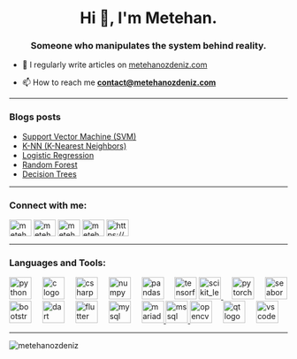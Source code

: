 <h1 align="center">Hi 👋, I'm Metehan.</h1>
<h3 align="center">Someone who manipulates the system behind reality.</h3>

- 📝 I regularly write articles on [metehanozdeniz.com](metehanozdeniz.com)

- 📫 How to reach me **contact@metehanozdeniz.com**
---
### Blogs posts
<!-- BLOG-POST-LIST:START -->
- [Support Vector Machine &lpar;SVM&rpar;](https://metehanozdeniz.com/machine-learning/2024-09-21-support-vector-machine/)
- [K-NN &lpar;K-Nearest Neighbors&rpar;](https://metehanozdeniz.com/machine-learning/2024-09-07-k-nn/)
- [Logistic Regression](https://metehanozdeniz.com/machine-learning/2024-09-04-logistic-regression/)
- [Random Forest](https://metehanozdeniz.com/machine-learning/2024-09-01-random-forest/)
- [Decision Trees](https://metehanozdeniz.com/machine-learning/2024-08-31-decision-trees/)
<!-- BLOG-POST-LIST:END -->
---
<h3 align="left">Connect with me:</h3>
<p align="left">
<a href="https://twitter.com/metehanozdeniz" target="blank"><img align="center" src="https://raw.githubusercontent.com/rahuldkjain/github-profile-readme-generator/master/src/images/icons/Social/twitter.svg" alt="metehanozdeniz" height="30" width="40" /></a>
<a href="https://linkedin.com/in/metehan-özdeniz" target="blank"><img align="center" src="https://raw.githubusercontent.com/rahuldkjain/github-profile-readme-generator/master/src/images/icons/Social/linked-in-alt.svg" alt="metehan-özdeniz" height="30" width="40" /></a>
<a href="https://kaggle.com/metehanzdeniz" target="blank"><img align="center" src="https://raw.githubusercontent.com/rahuldkjain/github-profile-readme-generator/master/src/images/icons/Social/kaggle.svg" alt="metehanzdeniz" height="30" width="40" /></a>
<a href="https://instagram.com/metehanozdeniz" target="blank"><img align="center" src="https://raw.githubusercontent.com/rahuldkjain/github-profile-readme-generator/master/src/images/icons/Social/instagram.svg" alt="metehanozdeniz" height="30" width="40" /></a>
<a href="/https://metehanozdeniz.com/feed.xml" target="blank"><img align="center" src="https://raw.githubusercontent.com/rahuldkjain/github-profile-readme-generator/master/src/images/icons/Social/rss.svg" alt="https://metehanozdeniz.com/feed.xml" height="30" width="40" /></a>
</p>
<hr>
<h3 align="left">Languages and Tools:</h3>
<div align="left">
  <img src="https://cdn.jsdelivr.net/gh/devicons/devicon/icons/python/python-original.svg" height="40" alt="python logo"  />
  <img width="12" />
  <img src="https://cdn.jsdelivr.net/gh/devicons/devicon/icons/c/c-original.svg" height="40" alt="c logo"  />
  <img width="12" />
  <img src="https://cdn.jsdelivr.net/gh/devicons/devicon/icons/csharp/csharp-original.svg" height="40" alt="csharp logo"  />
  <img width="12" />
  <img src="https://cdn.jsdelivr.net/gh/devicons/devicon/icons/numpy/numpy-original.svg" height="40" alt="numpy logo"  />
  <img width="12" />
  <img src="https://cdn.jsdelivr.net/gh/devicons/devicon/icons/pandas/pandas-original.svg" height="40" alt="pandas logo"  />
  <img width="12" />
  <img src="https://cdn.jsdelivr.net/gh/devicons/devicon/icons/tensorflow/tensorflow-original.svg" height="40" alt="tensorflow logo"  />
  <a href="https://scikit-learn.org/" target="_blank" rel="noreferrer">
    <img src="https://upload.wikimedia.org/wikipedia/commons/0/05/Scikit_learn_logo_small.svg" alt="scikit_learn" width="40" height="40"/>
</a>
  <img width="12" />
  <img src="https://cdn.jsdelivr.net/gh/devicons/devicon/icons/pytorch/pytorch-original.svg" height="40" alt="pytorch logo"  />
  <img width="12" />
  <a href="https://seaborn.pydata.org/" target="_blank" rel="noreferrer"> 
    <img src="https://seaborn.pydata.org/_images/logo-mark-lightbg.svg" alt="seaborn" width="40" height="40"/> 
</a>
<img src="https://cdn.jsdelivr.net/gh/devicons/devicon/icons/bootstrap/bootstrap-original.svg" height="40" alt="bootstrap logo"  />
<img width="12" />
<img src="https://cdn.jsdelivr.net/gh/devicons/devicon/icons/dart/dart-original.svg" height="40" alt="dart logo"  />
<img width="12" />
<img src="https://cdn.simpleicons.org/flutter/02569B" height="40" alt="flutter logo"  />
<img width="12" />
<img src="https://cdn.jsdelivr.net/gh/devicons/devicon/icons/mysql/mysql-original.svg" height="40" alt="mysql logo"  />
<img width="12" />
<a href="https://mariadb.org/" target="_blank" rel="noreferrer">
    <img src="https://www.vectorlogo.zone/logos/mariadb/mariadb-icon.svg" alt="mariadb" width="40" height="40"/>
</a>
<a href="https://www.microsoft.com/en-us/sql-server" target="_blank" rel="noreferrer">
    <img src="https://www.svgrepo.com/show/303229/microsoft-sql-server-logo.svg" alt="mssql" width="40" height="40"/>
</a>
<img src="https://cdn.jsdelivr.net/gh/devicons/devicon/icons/opencv/opencv-original.svg" height="40" alt="opencv logo"  />
<img width="12" />
<img src="https://cdn.jsdelivr.net/gh/devicons/devicon/icons/qt/qt-original.svg" height="40" alt="qt logo"  />
<img width="12" />
<img src="https://cdn.jsdelivr.net/gh/devicons/devicon/icons/vscode/vscode-original.svg" height="40" alt="vscode logo"  />
</div>
<hr>
<p><img align="center" src="https://github-readme-stats.vercel.app/api/top-langs/?username=metehanozdeniz&theme=transparent&hide_border=true&include_all_commits=false&count_private=false&layout=compact&size_weight=1" alt="metehanozdeniz" /></p>
